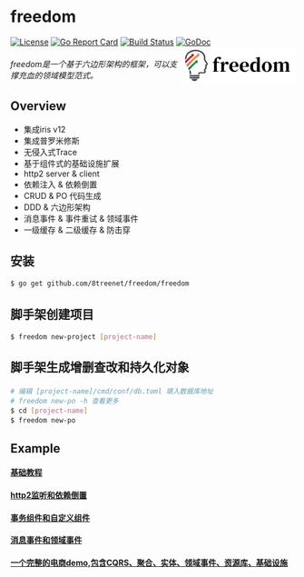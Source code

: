 # freedom
[![License](https://img.shields.io/badge/License-Apache%202.0-blue.svg)](https://github.com/8treenet/gotree/blob/master/LICENSE) [![Go Report Card](https://goreportcard.com/badge/github.com/8treenet/freedom)](https://goreportcard.com/report/github.com/8treenet/freedom) [![Build Status](https://travis-ci.org/8treenet/gotree.svg?branch=master)](https://travis-ci.org/8treenet/gotree) [![GoDoc](https://godoc.org/github.com/8treenet/freedom?status.svg)](https://godoc.org/github.com/8treenet/freedom)
<img align="right" width="200px" src="https://raw.githubusercontent.com/8treenet/blog/master/img/freedom.png">
###### freedom是一个基于六边形架构的框架，可以支撑充血的领域模型范式。

## Overview
- 集成iris v12
- 集成普罗米修斯
- 无侵入式Trace
- 基于组件式的基础设施扩展
- http2 server & client
- 依赖注入 & 依赖倒置
- CRUD & PO 代码生成
- DDD & 六边形架构
- 消息事件 & 事件重试 & 领域事件
- 一级缓存 & 二级缓存 & 防击穿

## 安装
```sh
$ go get github.com/8treenet/freedom/freedom
```

## 脚手架创建项目
```sh
$ freedom new-project [project-name]
```

## 脚手架生成增删查改和持久化对象
####
```sh
# 编辑 [project-name]/cmd/conf/db.toml 填入数据库地址
# freedom new-po -h 查看更多
$ cd [project-name]
$ freedom new-po
```

## Example

#### [基础教程](https://github.com/8treenet/freedom/blob/master/example/base)
#### [http2监听和依赖倒置](https://github.com/8treenet/freedom/blob/master/example/http2)
#### [事务组件和自定义组件](https://github.com/8treenet/freedom/blob/master/example/infra-example)
#### [消息事件和领域事件](https://github.com/8treenet/freedom/blob/master/example/event-example)

#### [一个完整的电商demo,包含CQRS、聚合、实体、领域事件、资源库、基础设施](https://github.com/8treenet/freedom/blob/master/example/fshop)

